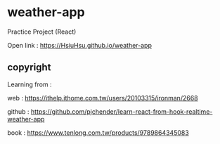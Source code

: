 # weather-app

Practice Project (React)

Open link : https://HsiuHsu.github.io/weather-app

## copyright

Learning from : 

web : https://ithelp.ithome.com.tw/users/20103315/ironman/2668

github : https://github.com/pjchender/learn-react-from-hook-realtime-weather-app

book : https://www.tenlong.com.tw/products/9789864345083
